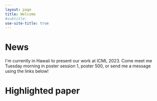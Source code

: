 ```yaml
---
layout: page
title: Welcome
#subtitle:
use-site-title: true
---
```


# News

I'm currently in Hawaii to present our work at ICML 2023. Come meet me Tuesday morning in poster session 1, poster 500, or send me a message using the links below!

# Highlighted paper





